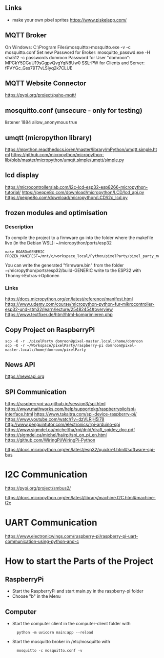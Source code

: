 ## Links

- make your own pixel sprites https://www.piskelapp.com/

## MQTT Broker

On Windows:
C:\Program Files\mosquitto>mosquitto.exe -v -c mosquitto.conf
Set new Password for Broker: mosquitto_passwd.exe -H sha512 -c passwords domroon
Password for User "domroon": MPCkY5DGuU19sGgpvQvgYqN8Uw0
SSL-PW for Clients and Server: fPVYGc_Gss79T7vLSIyq2k7CLUE

## MQTT Website Connector

https://pypi.org/project/paho-mqtt/

## mosquitto.conf (unsecure - only for testing)

listener 1884
allow_anonymous true

## umqtt (micropython library)

https://mpython.readthedocs.io/en/master/library/mPython/umqtt.simple.html
https://github.com/micropython/micropython-lib/blob/master/micropython/umqtt.simple/umqtt/simple.py

## lcd display

https://microcontrollerslab.com/i2c-lcd-esp32-esp8266-micropython-tutorial/
https://peppe8o.com/download/micropython/LCD/lcd_api.py
https://peppe8o.com/download/micropython/LCD/i2c_lcd.py

## frozen modules and optimisation

### Description

To compile the project to a firmware go into the folder where the makefile live
(in the Debian WSL): ~/micropython/ports/esp32

    make BOARD=GENERIC FROZEN_MANIFEST=/mnt/c/workspace_local/Python/pixelParty/pixel_party_master/manifest.py

You can write the generated "firmware.bin" from the folder ~/micropython/ports/esp32/build-GENERIC write to the ESP32 with Thonny->Extras->Optionen

### Links

https://docs.micropython.org/en/latest/reference/manifest.html
https://www.udemy.com/course/micropython-python-fur-mikrocontroller-esp32-und-stm32/learn/lecture/25482454#overview
https://www.textfixer.de/html/html-komprimieren.php


## Copy Project on RaspberryPi

    scp -O -r ./pixelParty domroon@pixel-master.local:/home/domroon
    scp -O -r ~/Workspace/pixelParty/raspberry-pi domroon@pixel-master.local:/home/domroon/pixelParty

## News API

https://newsapi.org


## SPI Communication
https://raspberrypi-aa.github.io/session3/spi.html
https://www.mathworks.com/help/supportpkg/raspberrypiio/spi-interface.html
https://www.takaitra.com/spi-device-raspberry-pi/
https://www.youtube.com/watch?v=dzVLRjH5i78
http://www.penguintutor.com/electronics/rpi-arduino-spi
https://www.sigmdel.ca/michel/ha/rpi/dnld/draft_spidev_doc.pdf
https://sigmdel.ca/michel/ha/rpi/spi_on_pi_en.html
https://github.com/WiringPi/WiringPi-Python

https://docs.micropython.org/en/latest/esp32/quickref.html#software-spi-bus


# I2C Communication
https://pypi.org/project/smbus2/

https://docs.micropython.org/en/latest/library/machine.I2C.html#machine-i2c


# UART Communication
https://www.electronicwings.com/raspberry-pi/raspberry-pi-uart-communication-using-python-and-c

# How to start the Parts of the Project

## RaspberryPi
- Start the RaspberryPi and start main.py in the raspberry-pi folder
- Choose "b" in the Menu

## Computer
- Start the computer client in the computer-client folder with

        python -m uvicorn main:app --reload

- Start the mosquitto broker in /etc/mosquitto with

        mosquitto -c mosquitto.conf -v